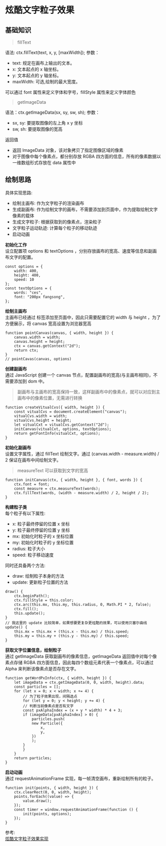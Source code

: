 # 炫酷文字粒子效果  
## 基础知识
> fillText  

语法: ctx.fillText(text, x, y, [maxWidth]);
参数：  
- text: 规定在画布上输出的文本。
- x: 文本起点的 x 轴坐标。
- y: 文本起点的 y 轴坐标。
- maxWidth: 可选,绘制的最大宽度。

可以通过 font 属性来定义字体和字号，fillStyle 属性来定义字体颜色

> getImageData

语法：ctx.getImageData(sx, sy, sw, sh);
参数：  
- sx, sy: 要提取图像的左上角 x y 坐标
- sw, sh: 要提取图像的宽高

返回值
- 返回 ImageData 对象，该对象拷贝了指定图像区域的像素
- 对于图像中每个像素点，都分别存放 RGBA 四方面的信息，所有的像素数据以一维数组形式存放在 data 属性中

## 绘制思路
具体实现思路:  
- 绘制主画布: 作为文字粒子的渲染画布
- 生成副画布: 作为绘制文字的画布，不需要添加到页面中，作为提取绘制文字像素的载体
- 生成文字粒子: 根据获取到的像素点，渲染粒子
- 文字粒子运动轨迹: 计算每个粒子的移动轨迹
- 启动动画

**初始化工作**  
设立配置项 options 和 textOptions ，分别存放画布的宽高、速度等信息和副画布文字的配置。
``` 
const options = {
    width: 400,
    height: 400,
    speed: 10
};
const textOptions = {
    words: "ces",
    font: "200px fangsong",
};
```

**绘制主画布**  
主画布已经通过 标签添加至页面中，因此只需要配置它的 width 与 height ，为了方便展示，将 canvas 宽高设置为浏览器宽高
``` 
function pointCanvas(canvas, { width, height }) {
    canvas.width = width;
    canvas.height = height;
    ctx = canvas.getContext("2d");
    return ctx;
}
// pointCavas(canvas, options)
```
**创建副画布**  
通过 JavaScript 创建一个 canvas 节点，配置副画布的宽高(与主画布相同)，不需要添加到 dom 中。
> 副画布与主画布的宽高保持一致，这样副画布中的像素点，就可以对应到主画布中的像素位置，无需进行转换

``` 
function createVitualCvs({ width, height }) {
    const vitualCvs = document.createElement("canvas");
    vitualCvs.width = width;
    vitualCvs.height = height;
    let vitualCxt = vitualCvs.getContext("2d");
    initCanvas(vitualCxt, options, textOptions);
    return getFontInfo(vitualCxt, options);
}
```
**初始化副画布**  
设置文字属性，通过 fillText 绘制文字。通过 (canvas.width - measure.width) / 2 保证在画布中间绘制文字。  
> measureText 可以获取到文字的宽高

``` 
function initCanvas(ctx, { width, height }, { font, words }) {
    ctx.font = font;
    const measure = ctx.measureText(words);
    ctx.fillText(words, (width - measure.width) / 2, height / 2);
}
```
**构建粒子类**  
每个粒子有以下属性:
- x: 粒子最终停留的位置 x 坐标
- y: 粒子最终停留的位置 y 坐标
- mx: 初始化时粒子的 x 坐标位置
- my: 初始化时粒子的 y 坐标位置
- radius: 粒子大小
- speed: 粒子移动速度

同时还具备两个方法:
- draw: 绘制粒子本身的方法
- update: 更新粒子位置的方法

``` 
draw() {
    ctx.beginPath();
    ctx.fillStyle = this.color;
    ctx.arc(this.mx, this.my, this.radius, 0, Math.PI * 2, false);
    ctx.fill();
    this.update();
}
// 我这里的 update 比较简单，如果想要更复杂更炫酷的效果，可以使用贝塞尔曲线 
update() {
    this.mx = this.mx + (this.x - this.mx) / this.speed;
    this.my = this.my + (this.y - this.my) / this.speed;
}
```
**获取文字位置信息，绘制粒子**  
通过 getImageData 获取副画布的像素信息，getImageData 返回值中对每个像素点存储 RGBA 四方面信息，因此每四个数组元素代表一个像素点，可以通过 Alpha 来判断该像素点是否存在文字。  
``` 
function getWordPxInfo(ctx, { width, height }) {
    let imageData = ctx.getImageData(0, 0, width, height).data;
    const particles = [];
    for (let x = 0; x < width; x += 4) {
        // 为了粒子效果出现，间隔选点
        for (let y = 0; y < height; y += 4) {
        // 判断当前像素点是否有文字
        const pxAlphaIndex = (x + y * width) * 4 + 3;
        if (imageData[pxAlphaIndex] > 0) {
            particles.push(
            new Particle({
                x,
                y,
            })
            );
        }
        }
    }
    return particles;
}
```
**启动动画**  
通过 requestAnimationFrame 实现，每一帧清空画布，重新绘制所有的粒子。  
``` 
function init(points, { width, height }) {
    ctx.clearRect(0, 0, width, height);
    points.forEach((value) => {
        value.draw();
    });
    const timer = window.requestAnimationFrame(function () {
        init(points, options);
    });
}
```

参考:  
[炫酷文字粒子效果实现](https://juejin.cn/post/7029542841856557086)
